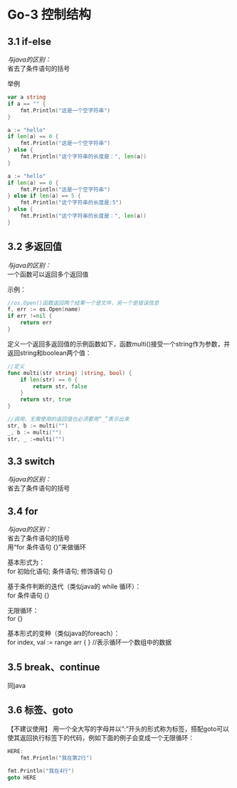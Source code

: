 # Go-3 控制结构

## 3.1 if-else
*与java的区别：*  
省去了条件语句的括号

举例  
```go
var a string
if a == "" {
    fmt.Println("这是一个空字符串")
}
```

```go
a := "hello"
if len(a) == 0 {
    fmt.Println("这是一个空字符串")
} else {
    fmt.Println("这个字符串的长度是：", len(a))
}
```

```go
a := "hello"
if len(a) == 0 {
    fmt.Println("这是一个空字符串")
} else if len(a) == 5 {
    fmt.Println("这个字符串的长度是:5")
} else {
    fmt.Println("这个字符串的长度是：", len(a))
}
```

## 3.2 多返回值
*与java的区别：*   
一个函数可以返回多个返回值  

示例：  
```go
//os.Open()函数返回两个结果一个是文件，另一个是错误信息
f, err := os.Open(name)
if err !=nil {
    return err
}
```

定义一个返回多返回值的示例函数如下，函数multi()接受一个string作为参数，并返回string和boolean两个值：  
```go
//定义
func multi(str string) (string, bool) {
	if len(str) == 0 {
		return str, false
	}
	return str, true
}

//调用，无需使用的返回值也必须要用“_”表示出来
str, b := multi("")
_, b := multi("")
str, _ :=multi("")
```

## 3.3 switch
*与java的区别：*   
省去了条件语句的括号

## 3.4 for
*与java的区别：*   
省去了条件语句的括号  
用“for 条件语句 {}”来做循环

基本形式为：  
for 初始化语句; 条件语句; 修饰语句 {}

基于条件判断的迭代（类似java的 while 循环）：  
for 条件语句 {}   

无限循环：  
for {}    

基本形式的变种（类似java的foreach）：  
for index, val := range arr { } //表示循环一个数组中的数据

## 3.5 break、continue
同java

## 3.6 标签、goto
【不建议使用】
用一个全大写的字母并以“:”开头的形式称为标签，搭配goto可以使其返回执行标签下的代码，例如下面的例子会变成一个无限循环：  
  
```go
HERE:
	fmt.Println("我在第2行")
		
fmt.Println("我在4行")
goto HERE
```